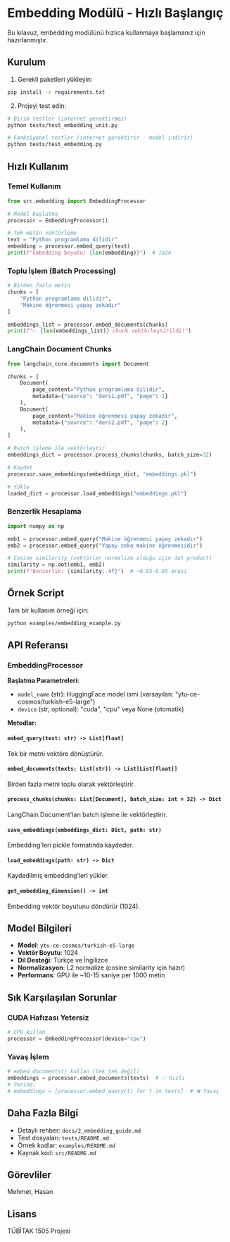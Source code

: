 # Embedding Modülü - Hızlı Başlangıç

Bu kılavuz, embedding modülünü hızlıca kullanmaya başlamanız için hazırlanmıştır.

## Kurulum

1. Gerekli paketleri yükleyin:
```bash
pip install -r requirements.txt
```

2. Projeyi test edin:
```bash
# Birim testler (internet gerektirmez)
python tests/test_embedding_unit.py

# Fonksiyonel testler (internet gerektirir - model indirir)
python tests/test_embedding.py
```

## Hızlı Kullanım

### Temel Kullanım

```python
from src.embedding import EmbeddingProcessor

# Model başlatma
processor = EmbeddingProcessor()

# Tek metin vektörleme
text = "Python programlama dilidir"
embedding = processor.embed_query(text)
print(f"Embedding boyutu: {len(embedding)}")  # 1024
```

### Toplu İşlem (Batch Processing)

```python
# Birden fazla metin
chunks = [
    "Python programlama dilidir",
    "Makine öğrenmesi yapay zekadır"
]

embeddings_list = processor.embed_documents(chunks)
print(f"✅ {len(embeddings_list)} chunk vektörleştirildi!")
```

### LangChain Document Chunks

```python
from langchain_core.documents import Document

chunks = [
    Document(
        page_content="Python programlama dilidir",
        metadata={"source": "ders1.pdf", "page": 1}
    ),
    Document(
        page_content="Makine öğrenmesi yapay zekadır",
        metadata={"source": "ders2.pdf", "page": 2}
    ),
]

# Batch işleme ile vektörleştir
embeddings_dict = processor.process_chunks(chunks, batch_size=32)

# Kaydet
processor.save_embeddings(embeddings_dict, "embeddings.pkl")

# Yükle
loaded_dict = processor.load_embeddings("embeddings.pkl")
```

### Benzerlik Hesaplama

```python
import numpy as np

emb1 = processor.embed_query("Makine öğrenmesi yapay zekadır")
emb2 = processor.embed_query("Yapay zeka makine öğrenmesidir")

# Cosine similarity (vektörler normalize olduğu için dot product)
similarity = np.dot(emb1, emb2)
print(f"Benzerlik: {similarity:.4f}")  # ~0.85-0.95 arası
```

## Örnek Script

Tam bir kullanım örneği için:
```bash
python examples/embedding_example.py
```

## API Referansı

### EmbeddingProcessor

**Başlatma Parametreleri:**
- `model_name` (str): HuggingFace model ismi (varsayılan: "ytu-ce-cosmos/turkish-e5-large")
- `device` (str, optional): "cuda", "cpu" veya None (otomatik)

**Metodlar:**

#### `embed_query(text: str) -> List[float]`
Tek bir metni vektöre dönüştürür.

#### `embed_documents(texts: List[str]) -> List[List[float]]`
Birden fazla metni toplu olarak vektörleştirir.

#### `process_chunks(chunks: List[Document], batch_size: int = 32) -> Dict`
LangChain Document'ları batch işleme ile vektörleştirir.

#### `save_embeddings(embeddings_dict: Dict, path: str)`
Embedding'leri pickle formatında kaydeder.

#### `load_embeddings(path: str) -> Dict`
Kaydedilmiş embedding'leri yükler.

#### `get_embedding_dimension() -> int`
Embedding vektör boyutunu döndürür (1024).

## Model Bilgileri

- **Model**: `ytu-ce-cosmos/turkish-e5-large`
- **Vektör Boyutu**: 1024
- **Dil Desteği**: Türkçe ve İngilizce
- **Normalizasyon**: L2 normalize (cosine similarity için hazır)
- **Performans**: GPU ile ~10-15 saniye per 1000 metin

## Sık Karşılaşılan Sorunlar

### CUDA Hafızası Yetersiz
```python
# CPU kullan
processor = EmbeddingProcessor(device="cpu")
```

### Yavaş İşlem
```python
# embed_documents() kullan (tek tek değil)
embeddings = processor.embed_documents(texts)  # ✅ Hızlı
# Yerine:
# embeddings = [processor.embed_query(t) for t in texts]  # ❌ Yavaş
```

## Daha Fazla Bilgi

- Detaylı rehber: `docs/2_embedding_guide.md`
- Test dosyaları: `tests/README.md`
- Örnek kodlar: `examples/README.md`
- Kaynak kod: `src/README.md`

## Görevliler

Mehmet, Hasan

## Lisans

TÜBİTAK 1505 Projesi

